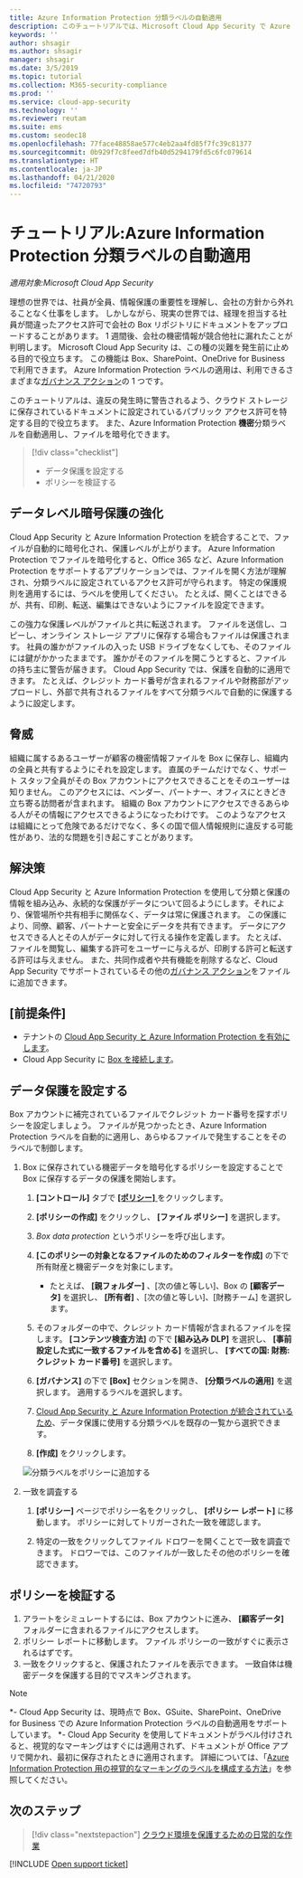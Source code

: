 ```yaml
---
title: Azure Information Protection 分類ラベルの自動適用
description: このチュートリアルでは、Microsoft Cloud App Security で Azure Information Protection 分類ラベルを自動的に適用する方法について説明します。
keywords: ''
author: shsagir
ms.author: shsagir
manager: shsagir
ms.date: 3/5/2019
ms.topic: tutorial
ms.collection: M365-security-compliance
ms.prod: ''
ms.service: cloud-app-security
ms.technology: ''
ms.reviewer: reutam
ms.suite: ems
ms.custom: seodec18
ms.openlocfilehash: 77face48858ae577c4eb2aa4fd85f7fc39c81377
ms.sourcegitcommit: 0b929f7c8feed7dfb40d5294179fd5c6fc079614
ms.translationtype: HT
ms.contentlocale: ja-JP
ms.lasthandoff: 04/21/2020
ms.locfileid: "74720793"
---
```

# <a name="tutorial-automatically-apply-azure-information-protection-classification-labels"></a>チュートリアル:Azure Information Protection 分類ラベルの自動適用

*適用対象:Microsoft Cloud App Security*

理想の世界では、社員が全員、情報保護の重要性を理解し、会社の方針から外れることなく仕事をします。 しかしながら、現実の世界では、経理を担当する社員が間違ったアクセス許可で会社の Box リポジトリにドキュメントをアップロードすることがあります。 1 週間後、会社の機密情報が競合他社に漏れたことが判明します。 Microsoft Cloud App Security は、この種の災難を発生前に止める目的で役立ちます。 この機能は Box、SharePoint、OneDrive for Business で利用できます。 Azure Information Protection ラベルの適用は、利用できるさまざまな[ガバナンス アクション](governance-actions.md)の 1 つです。

このチュートリアルは、違反の発生時に警告されるよう、クラウド ストレージに保存されているドキュメントに設定されているパブリック アクセス許可を特定する目的で役立ちます。 また、Azure Information Protection **機密**分類ラベルを自動適用し、ファイルを暗号化できます。

> [!div class="checklist"]
>
> * データ保護を設定する
> * ポリシーを検証する

## <a name="enhanced-data-level-encryption-protection"></a>データレベル暗号保護の強化

Cloud App Security と Azure Information Protection を統合することで、ファイルが自動的に暗号化され、保護レベルが上がります。 Azure Information Protection でファイルを暗号化すると、Office 365 など、Azure Information Protection をサポートするアプリケーションでは、ファイルを開く方法が理解され、分類ラベルに設定されているアクセス許可が守られます。 特定の保護規則を適用するには、ラベルを使用してください。 たとえば、開くことはできるが、共有、印刷、転送、編集はできないようにファイルを設定できます。

この強力な保護レベルがファイルと共に転送されます。 ファイルを送信し、コピーし、オンライン ストレージ アプリに保存する場合もファイルは保護されます。 社員の誰かがファイルの入った USB ドライブをなくしても、そのファイルには鍵がかかったままです。 誰かがそのファイルを開こうとすると、ファイルの持ち主に警告が届きます。 Cloud App Security では、保護を自動的に適用できます。 たとえば、クレジット カード番号が含まれるファイルや財務部がアップロードし、外部で共有されるファイルをすべて分類ラベルで自動的に保護するように設定します。

## <a name="the-threat"></a>脅威

組織に属するあるユーザーが顧客の機密情報ファイルを Box に保存し、組織内の全員と共有するようにそれを設定します。 直属のチームだけでなく、サポート スタッフ全員がその Box アカウントにアクセスできることをそのユーザーは知りません。 このアクセスには、ベンダー、パートナー、オフィスにときどき立ち寄る訪問者が含まれます。 組織の Box アカウントにアクセスできるあらゆる人がその情報にアクセスできるようになったわけです。 このようなアクセスは組織にとって危険であるだけでなく、多くの国で個人情報規則に違反する可能性があり、法的な問題を引き起こすことがあります。

## <a name="the-solution"></a>解決策

Cloud App Security と Azure Information Protection を使用して分類と保護の情報を組み込み、永続的な保護がデータについて回るようにします。それにより、保管場所や共有相手に関係なく、データは常に保護されます。 この保護により、同僚、顧客、パートナーと安全にデータを共有できます。 データにアクセスできる人とその人がデータに対して行える操作を定義します。 たとえば、ファイルを閲覧し、編集する許可をユーザーに与えるが、印刷する許可と転送する許可は与えません。 また、共同作成者や共有機能を削除するなど、Cloud App Security でサポートされているその他の[ガバナンス アクション](governance-actions.md)をファイルに追加できます。

## <a name="prerequisites"></a>[前提条件]

* テナントの [Cloud App Security と Azure Information Protection を有効にします](azip-integration.md)。
* Cloud App Security に [Box を接続します](connect-box-to-microsoft-cloud-app-security.md)。

## <a name="set-up-data-protection"></a>データ保護を設定する

Box アカウントに補完されているファイルでクレジット カード番号を探すポリシーを設定しましょう。 ファイルが見つかったとき、Azure Information Protection ラベルを自動的に適用し、あらゆるファイルで発生することをそのラベルで制御します。

1. Box に保存されている機密データを暗号化するポリシーを設定することで Box に保存するデータの保護を開始します。

    1. **[コントロール]** タブで [ **[ポリシー]** ](control-cloud-apps-with-policies.md) をクリックします。

    2. **[ポリシーの作成]** をクリックし、 **[ファイル ポリシー]** を選択します。

    3. *Box data protection* というポリシーを呼び出します。

    4. **[このポリシーの対象となるファイルのためのフィルターを作成]** の下で所有財産と機密データを対象にします。
        * たとえば、 **[親フォルダー]** 、[次の値と等しい]、Box の **[顧客データ]** を選択し、 **[所有者]** 、[次の値と等しい]、[財務チーム] を選択します。

    5. そのフォルダーの中で、クレジット カード情報が含まれるファイルを探します。 **[コンテンツ検査方法]** の下で **[組み込み DLP]** を選択し、 **[事前設定した式に一致するファイルを含める]** を選択し、 **[すべての国: 財務: クレジット カード番号]** を選択します。

    6. **[ガバナンス]** の下で **[Box]** セクションを開き、 **[分類ラベルの適用]** を選択します。 適用するラベルを選択します。

    7. [Cloud App Security と Azure Information Protection が統合されているため](azip-integration.md)、データ保護に使用する分類ラベルを既存の一覧から選択できます。

    8. **[作成]** をクリックします。

   ![分類ラベルをポリシーに追加する](media/aip-auto-policy.png)

2. 一致を調査する

    1. **[ポリシー]** ページでポリシー名をクリックし、 **[ポリシー レポート]** に移動します。 ポリシーに対してトリガーされた一致を確認します。

    2. 特定の一致をクリックしてファイル ドロワーを開くことで一致を調査できます。 ドロワーでは、このファイルが一致したその他のポリシーを確認できます。

## <a name="validate-your-policy"></a>ポリシーを検証する

1. アラートをシミュレートするには、Box アカウントに進み、 **[顧客データ]** フォルダーに含まれるファイルにアクセスします。
2. ポリシー レポートに移動します。 ファイル ポリシーの一致がすぐに表示されるはずです。
3. 一致をクリックすると、保護されたファイルを表示できます。 一致自体は機密データを保護する目的でマスキングされます。

>[!NOTE]
>
> *- Cloud App Security は、現時点で Box、GSuite、SharePoint、OneDrive for Business での Azure Information Protection ラベルの自動適用をサポートしています。
> *- Cloud App Security を使用してドキュメントがラベル付けされると、視覚的なマーキングはすぐには適用されず、ドキュメントが Office アプリで開かれ、最初に保存されたときに適用されます。 詳細については、「[Azure Information Protection 用の視覚的なマーキングのラベルを構成する方法](https://docs.microsoft.com/information-protection/deploy-use/configure-policy-markings#when-visual-markings-are-applied)」を参照してください。

## <a name="next-steps"></a>次のステップ

> [!div class="nextstepaction"]
> [クラウド環境を保護するための日常的な作業](daily-activities-to-protect-your-cloud-environment.md)

[!INCLUDE [Open support ticket](includes/support.md)]
